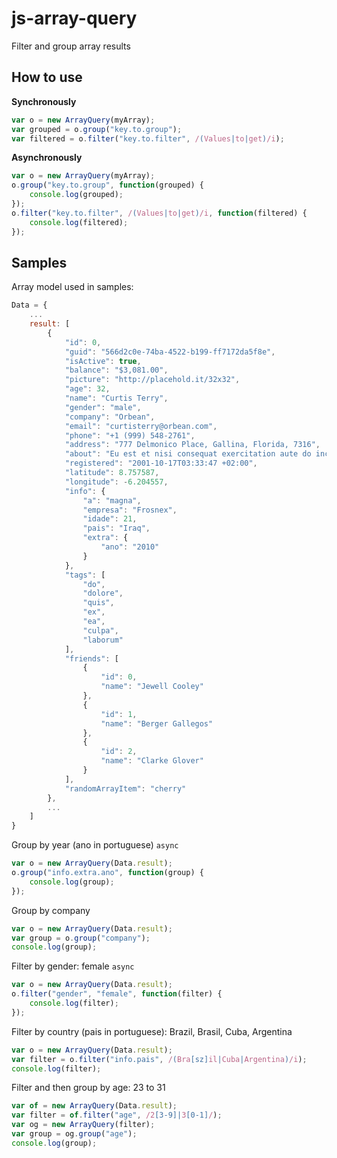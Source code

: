 js-array-query
==============

Filter and group array results


How to use
----------

**Synchronously**
```javascript
var o = new ArrayQuery(myArray);
var grouped = o.group("key.to.group");
var filtered = o.filter("key.to.filter", /(Values|to|get)/i);
```

**Asynchronously**
```javascript
var o = new ArrayQuery(myArray);
o.group("key.to.group", function(grouped) {
	console.log(grouped);
});
o.filter("key.to.filter", /(Values|to|get)/i, function(filtered) {
	console.log(filtered);
});
```

Samples
-------
Array model used in samples:
```javascript
Data = {
	...
	result: [
		{
			"id": 0,
			"guid": "566d2c0e-74ba-4522-b199-ff7172da5f8e",
			"isActive": true,
			"balance": "$3,081.00",
			"picture": "http://placehold.it/32x32",
			"age": 32,
			"name": "Curtis Terry",
			"gender": "male",
			"company": "Orbean",
			"email": "curtisterry@orbean.com",
			"phone": "+1 (999) 548-2761",
			"address": "777 Delmonico Place, Gallina, Florida, 7316",
			"about": "Eu est et nisi consequat exercitation aute do incididunt sit nulla nulla consectetur excepteur tempor. Officia tempor sint eu nulla culpa amet veniam consequat culpa enim reprehenderit minim consectetur. Consectetur irure quis proident reprehenderit ullamco. Veniam officia exercitation ullamco labore aliquip.\r\n",
			"registered": "2001-10-17T03:33:47 +02:00",
			"latitude": 8.757587,
			"longitude": -6.204557,
			"info": {
				"a": "magna",
				"empresa": "Frosnex",
				"idade": 21,
				"pais": "Iraq",
				"extra": {
				    "ano": "2010"
				}
			},
			"tags": [
				"do",
				"dolore",
				"quis",
				"ex",
				"ea",
				"culpa",
				"laborum"
			],
			"friends": [
				{
					"id": 0,
					"name": "Jewell Cooley"
				},
				{
					"id": 1,
					"name": "Berger Gallegos"
				},
				{
					"id": 2,
					"name": "Clarke Glover"
				}
			],
			"randomArrayItem": "cherry"
		},
		...
	]
}
```

Group by year (ano in portuguese) `async`
```javascript
var o = new ArrayQuery(Data.result);
o.group("info.extra.ano", function(group) {
	console.log(group);
});
```

Group by company
```javascript
var o = new ArrayQuery(Data.result);
var group = o.group("company");
console.log(group);
```

Filter by gender: female `async`
```javascript
var o = new ArrayQuery(Data.result);
o.filter("gender", "female", function(filter) {
	console.log(filter);
});
```

Filter by country (pais in portuguese): Brazil, Brasil, Cuba, Argentina 
```javascript
var o = new ArrayQuery(Data.result);
var filter = o.filter("info.pais", /(Bra[sz]il|Cuba|Argentina)/i);
console.log(filter);
```

Filter and then group by age: 23 to 31
```javascript
var of = new ArrayQuery(Data.result);
var filter = of.filter("age", /2[3-9]|3[0-1]/);
var og = new ArrayQuery(filter);
var group = og.group("age");
console.log(group);
```
